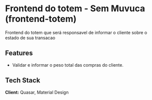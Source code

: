 # Frontend do totem - Sem Muvuca (frontend-totem)

Frontend do totem que será responsavel de informar o cliente sobre o estado de sua transacao

## Features

- Validar e informar o peso total das compras do cliente.

## Tech Stack

**Client:** Quasar, Material Design

<!-- ### Lint the files
```bash
yarn run lint
```

### Build the app for production
```bash
quasar build
```

### Customize the configuration
See [Configuring quasar.conf.js](https://v1.quasar.dev/quasar-cli/quasar-conf-js). -->
